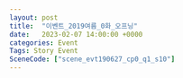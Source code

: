 ```yaml
---
layout: post
title:  "이벤트_2019여름_0화_오프닝"
date:   2023-02-07 14:00:00 +0000
categories: Event
Tags: Story Event
SceneCode: ["scene_evt190627_cp0_q1_s10"]
---
```

